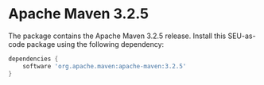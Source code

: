 # Apache Maven 3.2.5

The package contains the Apache Maven 3.2.5 release. Install this SEU-as-code package using the following dependency:
```groovy
dependencies {
	software 'org.apache.maven:apache-maven:3.2.5'
}
```